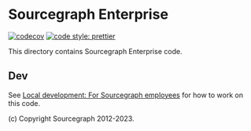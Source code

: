 # Sourcegraph Enterprise

[![codecov](https://codecov.io/gh/sourcegraph/enterprise/branch/master/graph/badge.svg?token=itk6ydR7l3)](https://codecov.io/gh/sourcegraph/enterprise)
[![code style: prettier](https://img.shields.io/badge/code_style-prettier-ff69b4.svg)](https://github.com/prettier/prettier)

This directory contains Sourcegraph Enterprise code.

## Dev

See [Local development: For Sourcegraph employees](https://docs.sourcegraph.com/dev/local_development#for-sourcegraph-employees) for how to work on this code.

(c) Copyright Sourcegraph 2012-2023.